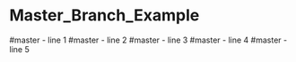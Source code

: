 # Master_Branch_Example

#master - line 1
#master - line 2
#master - line 3
#master - line 4
#master - line 5
